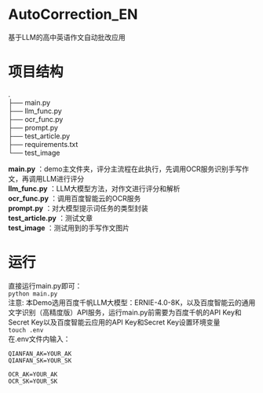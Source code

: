 # AutoCorrection_EN
基于LLM的高中英语作文自动批改应用
# 项目结构
.  
├── main.py  
├── llm_func.py  
├── ocr_func.py  
├── prompt.py  
├── test_article.py  
├── requirements.txt  
└── test_image  

**main.py** ：demo主文件夹，评分主流程在此执行，先调用OCR服务识别手写作文，再调用LLM进行评分  
**llm_func.py** ：LLM大模型方法，对作文进行评分和解析  
**ocr_func.py** ：调用百度智能云的OCR服务  
**prompt.py** ：对大模型提示词任务的类型封装  
**test_article.py** ：测试文章  
**test_image** ：测试用到的手写作文图片

# 运行

直接运行main.py即可：  
`python main.py`  
注意: 本Demo选用百度千帆LLM大模型：ERNIE-4.0-8K，以及百度智能云的通用文字识别（高精度版）API服务，运行main.py前需要为百度千帆的API Key和Secret Key以及百度智能云应用的API Key和Secret Key设置环境变量  
`touch .env`  
在.env文件内输入：
```
QIANFAN_AK=YOUR_AK
QIANFAN_SK=YOUR_SK

OCR_AK=YOUR_AK
OCR_SK=YOUR_SK
```
